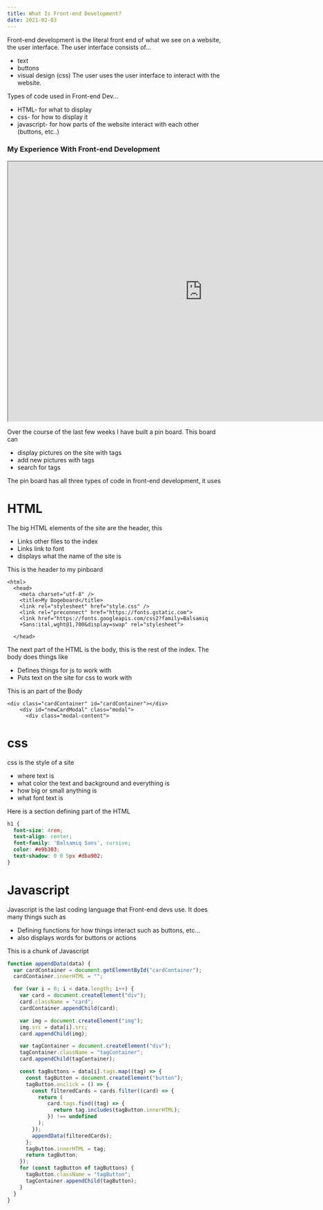 ```yaml
---
title: What Is Front-end Development?
date: 2021-02-03
---
```


Front-end development is the literal front end of what we see on a website, the user interface. The user interface consists of...
* text
* buttons
* visual design (css)
The user uses the user interface to interact with the website.

Types of code used in Front-end Dev...
* HTML- for what to display
* css- for how to display it
* javascript- for how parts of the website interact with each other (buttons, etc..)

### My Experience With Front-end Development

<iframe src="https://011-frontend-development-pinboard-st8fromfarm.dbcs.repl.co/" width="900" height="600"></iframe> 

Over the course of the last few weeks I have built a pin board. This board can

* display pictures on the site with tags
* add new pictures with tags
* search for tags

The pin board has all three types of code in front-end development, it uses 

# HTML

The big HTML elements of the site are the header, this 

* Links other files to the index
* Links link to font
* displays what the name of the site is

This is the header to my pinboard

```header
<html>
  <head>
    <meta charset="utf-8" />
    <title>My Dogeboard</title>
    <link rel="stylesheet" href="style.css" />
    <link rel="preconnect" href="https://fonts.gstatic.com">
    <link href="https://fonts.googleapis.com/css2?family=Balsamiq
    +Sans:ital,wght@1,700&display=swap" rel="stylesheet">

  </head>
```

The next part of the HTML is the body, this is the rest of the index. The body does things like

* Defines things for js to work with
* Puts text on the site for css to work with

This is an part of the Body

```body
<div class="cardContainer" id="cardContainer"></div>
    <div id="newCardModal" class="modal">
      <div class="modal-content">
```

# css

css is the style of a site

* where text is
* what color the text and background and everything is
* how big or small anything is
* what font text is

Here is a section defining part of the HTML

```css
h1 {
  font-size: 4rem;
  text-align: center;
  font-family: 'Balsamiq Sans', cursive;
  color: #e9b303;
  text-shadow: 0 0 5px #dba902;
}
```

# Javascript

Javascript is the last coding language that Front-end devs use. It does many things such as

* Defining functions for how things interact such as buttons, etc...
* also displays words for buttons or actions 

This is a chunk of Javascript

```Javascript
function appendData(data) {
  var cardContainer = document.getElementById("cardContainer");
  cardContainer.innerHTML = "";

  for (var i = 0; i < data.length; i++) {
    var card = document.createElement("div");
    card.className = "card";
    cardContainer.appendChild(card);

    var img = document.createElement("img");
    img.src = data[i].src;
    card.appendChild(img);

    var tagContainer = document.createElement("div");
    tagContainer.className = "tagContainer";
    card.appendChild(tagContainer);

    const tagButtons = data[i].tags.map((tag) => {
      const tagButton = document.createElement("button");
      tagButton.onclick = () => {
        const filteredCards = cards.filter((card) => {
          return (
             card.tags.find((tag) => {
               return tag.includes(tagButton.innerHTML);
             }) !== undefined
          );
        });
        appendData(filteredCards);
      };
      tagButton.innerHTML = tag;
      return tagButton;
    });
    for (const tagButton of tagButtons) {
      tagButton.className = "tagButton";
      tagContainer.appendChild(tagButton);
    }
  }
}
```


